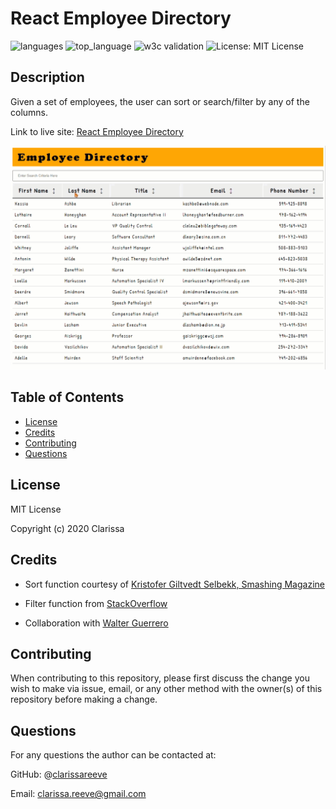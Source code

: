 # React Employee Directory

![languages](https://img.shields.io/github/languages/count/clarissareeve/Employee_Directory) ![top_language](https://img.shields.io/github/languages/top/clarissareeve/Employee_Directory) ![w3c validation](https://img.shields.io/w3c-validation/default?targetUrl=https%3A%2F%2Fclarissareeve.github.io%2FEmployee_Directory%2F) ![License: MIT License](https://img.shields.io/badge/License-MIT%20License-purple.svg)

## Description

Given a set of employees, the user can sort or search/filter by any of the columns.

Link to live site: [React Employee Directory](https://clarissareeve.github.io/Employee_Directory/)

![Landing Page](/public/Images/LandingPage.gif)

## Table of Contents

* [License](#license)
* [Credits](#credits)
* [Contributing](#contributing)
* [Questions](#questions)

## License

MIT License

Copyright (c) 2020 Clarissa

## Credits

* Sort function courtesy of [Kristofer Giltvedt Selbekk, Smashing Magazine](https://www.smashingmagazine.com/2020/03/sortable-tables-react/)

* Filter function from [StackOverflow](https://stackoverflow.com/questions/58893340/filter-array-of-objects-based-on-input-field-in-react)

* Collaboration with [Walter Guerrero](https://github.com/ReddPhoenix)

## Contributing

When contributing to this repository, please first discuss the change you wish to make via issue, email, or any other method with the owner(s) of this repository before making a change.

## Questions

For any questions the author can be contacted at:

GitHub: @[clarissareeve](https://github.com/clarissareeve)

Email: clarissa.reeve@gmail.com
